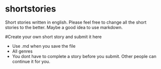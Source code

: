 # shortstories
Short stories written in english. Please feel free to change all the short stories to the better. Maybe a good idea to use markdown. 

#Create your own short story and submit it here 

- Use .md when you save the file 
- All genres 
- You dont have to complete a story before you submit. Other people can continue it for you.
